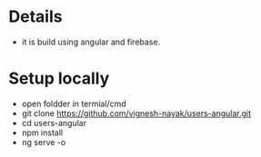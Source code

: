 # Details

- it is build using angular and firebase.

# Setup locally

- open foldder in termial/cmd
- git clone https://github.com/vignesh-nayak/users-angular.git
- cd users-angular
- npm install
- ng serve -o
